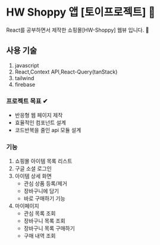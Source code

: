 # HW Shoppy 앱 [토이프로젝트] 👗

React를 공부하면서 제작한 쇼핑몰[HW-Shoppy] 웹뷰 입니다. 🙌

## 사용 기술 

1. javascript 
2. React,Context API,React-Query(tanStack)
4. tailwind
5. firebase 


### 프로젝트 목표 ✔

- 반응형 웹 페이지 제작 
- 효율적인 컴포넌트 설계 
- 코드반복을 줄인 api 모듈 설계

### 기능

1. 쇼핑몰 아이템 목록 리스트
2. 구글 소셜 로그인
3. 아이템 상세 화면 
    - 관심 상품 등록/제거 
    - 장바구니에 담기
    - 바로 구매하기 기능 
4. 마이페이지
    - 관심 목록 조회
    - 장바구니 목록 조회
    - 장바구니 목록 구매하기
    - 구매 내역 조회 



